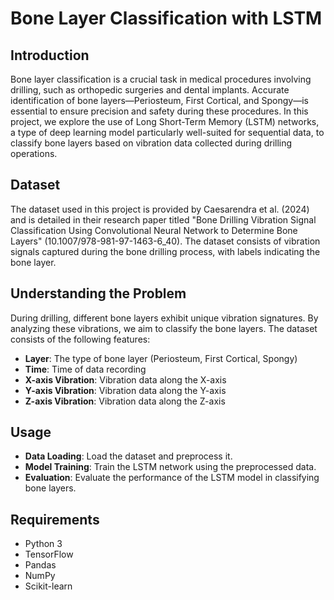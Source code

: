 # Bone Layer Classification with LSTM

## Introduction
Bone layer classification is a crucial task in medical procedures involving drilling, such as orthopedic surgeries and dental implants. Accurate identification of bone layers—Periosteum, First Cortical, and Spongy—is essential to ensure precision and safety during these procedures. In this project, we explore the use of Long Short-Term Memory (LSTM) networks, a type of deep learning model particularly well-suited for sequential data, to classify bone layers based on vibration data collected during drilling operations.

## Dataset
The dataset used in this project is provided by Caesarendra et al. (2024) and is detailed in their research paper titled "Bone Drilling Vibration Signal Classification Using Convolutional Neural Network to Determine Bone Layers" (10.1007/978-981-97-1463-6_40). The dataset consists of vibration signals captured during the bone drilling process, with labels indicating the bone layer.

## Understanding the Problem
During drilling, different bone layers exhibit unique vibration signatures. By analyzing these vibrations, we aim to classify the bone layers. The dataset consists of the following features:

- **Layer**: The type of bone layer (Periosteum, First Cortical, Spongy)
- **Time**: Time of data recording
- **X-axis Vibration**: Vibration data along the X-axis
- **Y-axis Vibration**: Vibration data along the Y-axis
- **Z-axis Vibration**: Vibration data along the Z-axis

## Usage
- **Data Loading**: Load the dataset and preprocess it.
- **Model Training**: Train the LSTM network using the preprocessed data.
- **Evaluation**: Evaluate the performance of the LSTM model in classifying bone layers.

## Requirements
- Python 3
- TensorFlow
- Pandas
- NumPy
- Scikit-learn
